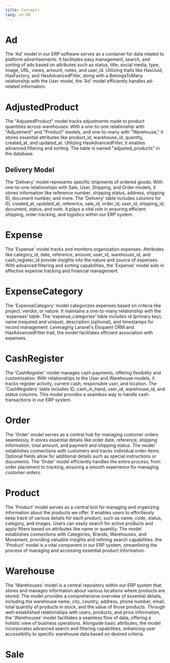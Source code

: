 ```yaml
---
title: Concepts
lang: en-EN
---
```



# Ad 

The 'Ad' model in our ERP software serves as a container for data related to platform advertisements. It facilitates easy management, search, and sorting of ads based on attributes such as status, title, social media, type, image, URL, views, amount, notes, and user_id. Utilizing traits like HasUuid, HasFactory, and HasAdvancedFilter, along with a BelongsToMany relationship with the User model, the 'Ad' model efficiently handles ad-related information.

# AdjustedProduct 

The "AdjustedProduct" model tracks adjustments made to product quantities across warehouses. With a one-to-one relationship with "Adjustment" and "Product" models, and one-to-many with "Warehouse," it stores essential attributes like product_id, warehouse_id, quantity, created_at, and updated_at. Utilizing HasAdvancedFilter, it enables advanced filtering and sorting. The table is named "adjusted_products" in the database.

## Delivery Model

The 'Delivery' model represents specific shipments of ordered goods. With one-to-one relationships with Sale, User, Shipping, and Order models, it stores information like reference number, shipping status, address, shipping ID, document number, and more. The 'Delivery' table includes columns for ID, created_at, updated_at, reference, sale_id, order_id, user_id, shipping_id, document, status, and note. It plays a vital role in ensuring efficient shipping, order tracking, and logistics within our ERP system.

# Expense

The 'Expense' model tracks and monitors organization expenses. Attributes like category_id, date, reference, amount, user_id, warehouse_id, and cash_register_id provide insights into the nature and source of expenses. With advanced filtering and sorting capabilities, the 'Expense' model aids in effective expense tracking and financial management.

# ExpenseCategory

The 'ExpenseCategory' model categorizes expenses based on criteria like project, vendor, or nature. It maintains a one-to-many relationship with the 'expenses' table. The 'expense_categories' table includes id (primary key), name (required and unique), description (optional), and timestamps for record management. Leveraging Laravel's Eloquent ORM and HasAdvancedFilter trait, the model facilitates efficient association with expenses.

# CashRegister

The 'CashRegister' model manages cash payments, offering flexibility and customization. With relationships to the User and Warehouse models, it tracks register activity, current cash, responsible user, and location. The 'CashRegisters' table includes ID, cash_in_hand, user_id, warehouse_id, and status columns. This model provides a seamless way to handle cash transactions in our ERP system.

# Order

The 'Order' model serves as a central hub for managing customer orders seamlessly. It stores essential details like order date, reference, shipping information, total amount, and payment and shipping status. The model establishes connections with customers and tracks individual order items. Optional fields allow for additional details such as special instructions or documents. The 'Order' model efficiently handles the entire process, from order placement to tracking, ensuring a smooth experience for managing customer orders.

# Product 

The 'Product' model serves as a central tool for managing and organizing information about the products we offer. It enables users to effortlessly keep track of various details for each product, such as name, code, status, category, and images. Users can easily search for active products and apply filters based on attributes like name or quantity. The model establishes connections with Categories, Brands, Warehouses, and Movement, providing valuable insights and refining search capabilities. the 'Product' model is a vital component in our ERP system, streamlining the process of managing and accessing essential product information.

# Warehouse

The 'Warehouses' model is a central repository within our ERP system that stores and manages information about various locations where products are stored. The model provides a comprehensive overview of essential details, including the warehouse name, city, country, address, phone number, email, total quantity of products in stock, and the value of those products. Through well-established relationships with users, products, and price information, the 'Warehouses' model facilitates a seamless flow of data, offering a holistic view of business operations. Alongside basic attributes, the model incorporates advanced search and filtering capabilities, enhancing user accessibility to specific warehouse data based on desired criteria.

# Sale


